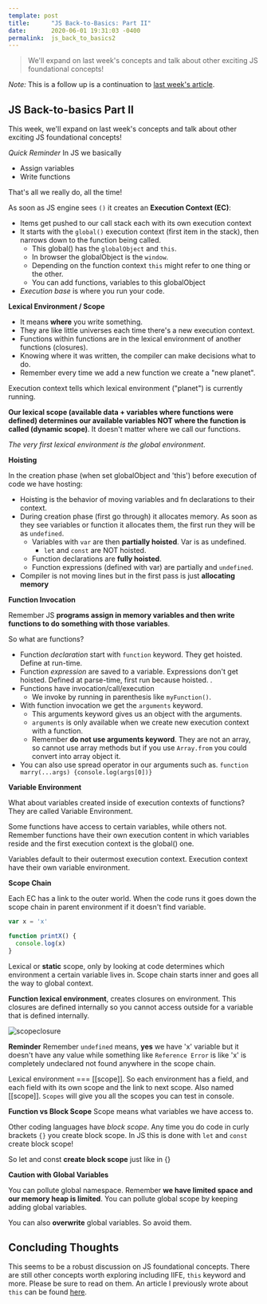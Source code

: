 ```yaml
---
template: post
title:      "JS Back-to-Basics: Part II"
date:       2020-06-01 19:31:03 -0400
permalink:  js_back_to_basics2
---
```


> We'll expand on last week's concepts and talk about other exciting JS foundational concepts!

*Note:* This is a follow up is a continuation to [last week's article](http://fbohz.com/js_back_to_basics1).


## JS Back-to-basics Part II

This week, we'll expand on last week's concepts and talk about other exciting JS foundational concepts!

*Quick Reminder*
In JS we basically
- Assign variables
- Write functions

That's all we really do, all the time!

As soon as JS engine sees `()` it creates an **Execution Context (EC)**:
- Items get pushed to our call stack each with its own execution context
- It starts with the `global()` execution context (first item in the stack), then narrows down to the function being called.
  - This global() has the `globalObject` and `this`.
  - In browser the globalObject is the `window`.
  - Depending on the function context `this` might refer to one thing or the other.
  - You can add functions, variables to this globalObject
- *Execution base* is where you run your code.

**Lexical Environment / Scope**
- It means **where** you write something.
- They are like little universes each time there's a new execution context.
- Functions within functions are in the lexical environment of another functions (closures).
- Knowing where it was written, the compiler can make decisions what to do.
- Remember every time we add a new function we create a "new planet".

Execution context tells which lexical environment ("planet") is currently running.

**Our lexical scope (available data + variables where functions were defined) determines our available variables NOT where the function is called (dynamic scope)**. It doesn't matter where we call our functions.

*The very first lexical environment is the global environment*.

**Hoisting**

In the creation phase (when set globalObject and 'this') before execution of code we have hosting:
- Hoisting is the behavior of moving variables and fn declarations to their context.
- During creation phase (first go through) it allocates memory. As soon as they see variables or function it allocates them, the first run they will be as `undefined`.
  - Variables with `var` are then **partially hoisted**. Var is as undefined.
    - `let` and `const` are NOT hoisted.
  - Function declarations are **fully hoisted**.
  - Function expressions (defined with var) are partially and `undefined`.
- Compiler is not moving lines but in the first pass is just **allocating memory**


**Function Invocation**

Remember JS **programs assign in memory variables and then write functions to do something with those variables**.

So what are functions?
- Function *declaration* start with `function` keyword. They get hoisted. Define at run-time.
- Function *expression* are saved to a variable. Expressions don't get hoisted. Defined at parse-time, first run because hoisted.  . 
- Functions have invocation/call/execution
  - We invoke by running in parenthesis like `myFunction()`.
- With function invocation we get the `arguments` keyword.
  - This arguments keyword gives us an object with the arguments.
  - `arguments` is only available when we create new execution context with a function.
  - Remember **do not use arguments keyword**. They are not an array, so cannot use array methods but if you use `Array.from` you could convert into array object it.
- You can also use spread operator in our arguments such as. `function marry(...args) {console.log(args[0])}`

**Variable Environment**

What about variables created inside of execution contexts of functions? They are called Variable Environment.

Some functions have access to certain variables, while others not. Remember functions have their own execution content in which variables reside and the first execution context is the global() one. 

Variables default to their outermost execution context. Execution context have their own variable environment.

**Scope Chain**

Each EC has a link to the outer world. When the code runs it goes down the scope chain in parent environment if it doesn't find variable.

```js
var x = 'x'

function printX() {
  console.log(x)
}

```
Lexical or **static** scope, only by looking at code determines  which environment a certain variable lives in. Scope chain starts inner and goes all the way to global context.

**Function lexical environment**, creates closures on environment.  This closures are defined internally so you cannot access outside for a variable that is defined internally. 


![scopeclosure](https://user-images.githubusercontent.com/15071636/81589013-b0d2f880-937e-11ea-9b06-0e95b6118953.png)

**Reminder**
Remember `undefined` means, **yes** we have 'x' variable but it doesn't have any value while something like `Reference Error` is like 'x' is completely undeclared not found anywhere in the scope chain.

Lexical environment === [[scope]]. So each environment has a field, and each field with its own scope and the link to next scope. Also named [[scope]]. `Scopes` will give you all the scopes you can test in console.

**Function vs Block Scope**
Scope means what variables we have access to.

Other coding languages have *block scope*. Any time you do code in curly brackets `{}` you create block scope. In JS this is done with `let` and `const` create block scope!

So let and const **create block scope** just like in {}

**Caution with Global Variables**

You can pollute global namespace. Remember **we have limited space and our memory heap is limited**. You can pollute global scope by keeping adding global variables.

You can also **overwrite** global variables. So avoid them.

## Concluding Thoughts

This seems to be a robust discussion on JS foundational concepts. There are still other concepts worth exploring including IIFE, `this` keyword and more. Please be sure to read on them. An article I previously wrote about `this` can be found [here](https://medium.com/swlh/javascript-this-a-quick-example-regular-arrow-functions-and-methods-95fdfae01c98).
